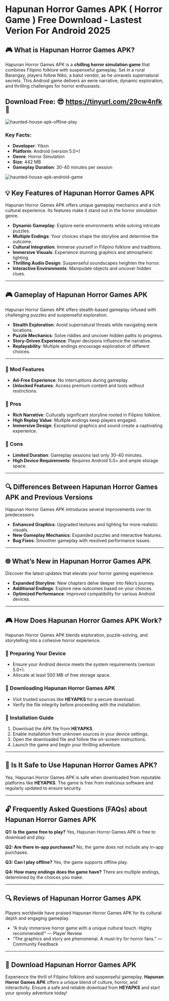 # Hapunan Horror Games APK ( Horror Game ) Free Download - Lastest Verion For Android 2025

## 🎮 What is Hapunan Horror Games APK?
Hapunan Horror Games APK is a **chilling horror simulation game** that combines Filipino folklore with suspenseful gameplay. Set in a rural Barangay, players follow Niko, a balut vendor, as he unravels supernatural secrets. This Android game delivers an eerie narrative, dynamic exploration, and thrilling challenges for horror enthusiasts.

## Download Free:   😎  https://tinyurl.com/29cw4nfk 📲 

![haunted-house-apk-offline-play](https://github.com/user-attachments/assets/f365ba60-fb4d-499e-bc76-efc9cb8341a0)


### Key Facts:
- **Developer**: Yikon
- **Platform**: Android (version 5.0+)
- **Genre**: Horror Simulation
- **Size**: 442 MB
- **Gameplay Duration**: 30-40 minutes per session

![haunted-house-apk-android-game](https://github.com/user-attachments/assets/473892ec-fdf1-4ebd-8577-823f6febdd41)


## 💡 Key Features of Hapunan Horror Games APK
Hapunan Horror Games APK offers unique gameplay mechanics and a rich cultural experience. Its features make it stand out in the horror simulation genre.

- **Dynamic Gameplay**: Explore eerie environments while solving intricate puzzles.
- **Multiple Endings**: Your choices shape the storyline and determine the outcome.
- **Cultural Integration**: Immerse yourself in Filipino folklore and traditions.
- **Immersive Visuals**: Experience stunning graphics and atmospheric lighting.
- **Thrilling Audio Design**: Suspenseful soundscapes heighten the horror.
- **Interactive Environments**: Manipulate objects and uncover hidden clues.

---

## 🎮 Gameplay of Hapunan Horror Games APK
Hapunan Horror Games APK offers stealth-based gameplay infused with challenging puzzles and suspenseful exploration.

- **Stealth Exploration**: Avoid supernatural threats while navigating eerie locations.
- **Puzzle Mechanics**: Solve riddles and uncover hidden paths to progress.
- **Story-Driven Experience**: Player decisions influence the narrative.
- **Replayability**: Multiple endings encourage exploration of different choices.

---

### 🔹 Mod Features
- **Ad-Free Experience**: No interruptions during gameplay.
- **Unlocked Features**: Access premium content and tools without restrictions.

### 🔹 Pros
- **Rich Narrative**: Culturally significant storyline rooted in Filipino folklore.
- **High Replay Value**: Multiple endings keep players engaged.
- **Immersive Design**: Exceptional graphics and sound create a captivating experience.

### 🔹 Cons
- **Limited Duration**: Gameplay sessions last only 30-40 minutes.
- **High Device Requirements**: Requires Android 5.0+ and ample storage space.

---

## 🔍 Differences Between Hapunan Horror Games APK and Previous Versions
Hapunan Horror Games APK introduces several improvements over its predecessors.

- **Enhanced Graphics**: Upgraded textures and lighting for more realistic visuals.
- **New Gameplay Mechanics**: Expanded puzzles and interactive features.
- **Bug Fixes**: Smoother gameplay with resolved performance issues.

---

## 🌐 What’s New in Hapunan Horror Games APK
Discover the latest updates that elevate your horror gaming experience.

- **Expanded Storyline**: New chapters delve deeper into Niko’s journey.
- **Additional Endings**: Explore new outcomes based on your choices.
- **Optimized Performance**: Improved compatibility for various Android devices.

---

## 🎮 How Does Hapunan Horror Games APK Work?
Hapunan Horror Games APK blends exploration, puzzle-solving, and storytelling into a cohesive horror experience.

### 🔹 Preparing Your Device
- Ensure your Android device meets the system requirements (version 5.0+).
- Allocate at least 500 MB of free storage space.

### 🔹 Downloading Hapunan Horror Games APK
- Visit trusted sources like **HEYAPKS** for a secure download.
- Verify the file integrity before proceeding with the installation.

### 🔹 Installation Guide
1. Download the APK file from **HEYAPKS**.
2. Enable installation from unknown sources in your device settings.
3. Open the downloaded file and follow the on-screen instructions.
4. Launch the game and begin your thrilling adventure.

---

## 🚫 Is It Safe to Use Hapunan Horror Games APK?
Yes, Hapunan Horror Games APK is safe when downloaded from reputable platforms like **HEYAPKS**. The game is free from malicious software and regularly updated to ensure security.

---

## 🔓 Frequently Asked Questions (FAQs) about Hapunan Horror Games APK
**Q1: Is the game free to play?**
Yes, Hapunan Horror Games APK is free to download and play.

**Q2: Are there in-app purchases?**
No, the game does not include any in-app purchases.

**Q3: Can I play offline?**
Yes, the game supports offline play.

**Q4: How many endings does the game have?**
There are multiple endings, determined by the choices you make.

---

## 🔍 Reviews of Hapunan Horror Games APK
Players worldwide have praised Hapunan Horror Games APK for its cultural depth and engaging gameplay.

- “A truly immersive horror game with a unique cultural touch. Highly recommended!” — Player Review
- “The graphics and story are phenomenal. A must-try for horror fans.” — Community Feedback

---

## 📝 Download Hapunan Horror Games APK
Experience the thrill of Filipino folklore and suspenseful gameplay. **Hapunan Horror Games APK** offers a unique blend of culture, horror, and interactivity. Ensure a safe and reliable download from **HEYAPKS** and start your spooky adventure today!

